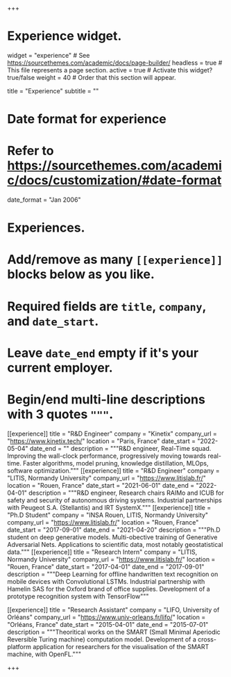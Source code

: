 +++
# Experience widget.
widget = "experience"  # See https://sourcethemes.com/academic/docs/page-builder/
headless = true  # This file represents a page section.
active = true  # Activate this widget? true/false
weight = 40  # Order that this section will appear.

title = "Experience"
subtitle = ""

# Date format for experience
#   Refer to https://sourcethemes.com/academic/docs/customization/#date-format
date_format = "Jan 2006"

# Experiences.
#   Add/remove as many `[[experience]]` blocks below as you like.
#   Required fields are `title`, `company`, and `date_start`.
#   Leave `date_end` empty if it's your current employer.
#   Begin/end multi-line descriptions with 3 quotes `"""`.
[[experience]]
  title = "R&D Engineer"
  company = "Kinetix"
  company_url = "https://www.kinetix.tech/"
  location = "Paris, France"
  date_start = "2022-05-04"
  date_end = ""
  description = """R&D engineer, Real-Time squad. Improving the wall-clock performance, progressively moving towards real-time. Faster algorithms, model pruning, knowledge distillation, MLOps, software optimization."""
[[experience]]
  title = "R&D Engineer"
  company = "LITIS, Normandy University"
  company_url = "https://www.litislab.fr/"
  location = "Rouen, France"
  date_start = "2021-06-01"
  date_end = "2022-04-01"
  description = """R&D engineer, Research chairs RAIMo and ICUB for safety and security of autonomous driving systems. Industrial partnerships with Peugeot S.A. (Stellantis) and IRT SystemX."""
[[experience]]
  title = "Ph.D Student"
  company = "INSA Rouen, LITIS, Normandy University"
  company_url = "https://www.litislab.fr/"
  location = "Rouen, France"
  date_start = "2017-09-01"
  date_end = "2021-04-20"
  description = """Ph.D student on deep generative models. Multi-obective training of Generative Adversarial Nets. Applications to scientific data, most notably geostatistical data."""
[[experience]]
  title = "Research Intern"
  company = "LITIS, Normandy University"
  company_url = "https://www.litislab.fr/"
  location = "Rouen, France"
  date_start = "2017-04-01"
  date_end = "2017-09-01"
  description = """Deep Learning for offline handwritten text recognition on mobile devices with Convolutional LSTMs. Industrial partnership with Hamelin SAS for the Oxford brand of office supplies. Development of a prototype recognition system with TensorFlow"""

[[experience]]
  title = "Research Assistant"
  company = "LIFO, University of Orléans"
  company_url = "https://www.univ-orleans.fr/lifo/"
  location = "Orléans, France"
  date_start = "2015-04-01"
  date_end = "2015-07-01"
  description = """Theoritical works on the SMART (Small Minimal Aperiodic Reversible
Turing machine) computation model. Development of a cross-platform application for researchers for the visualisation of
the SMART machine, with OpenFL."""

+++

